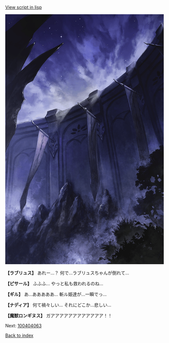 [View script in lisp](../scripts/100404053.txt)

![101_south_wall.png](../images/backgrounds/101_south_wall.png)

**【ラブリュス】**
あれー…？
何で…ラブリュスちゃんが倒れて…

**【ピサール】**
ふふふ…
やっと私も救われるのね…

**【ギル】**
あ…あああああ…
斬ル姫達が…一瞬でっ…

**【ナディア】**
何て禍々しい…
それにどこか…悲しい…

**【魔獣ロンギヌス】**
ガアアアアアアアアアアアア！！


Next: [100404063](100404063.md)

[Back to index](index.md)
